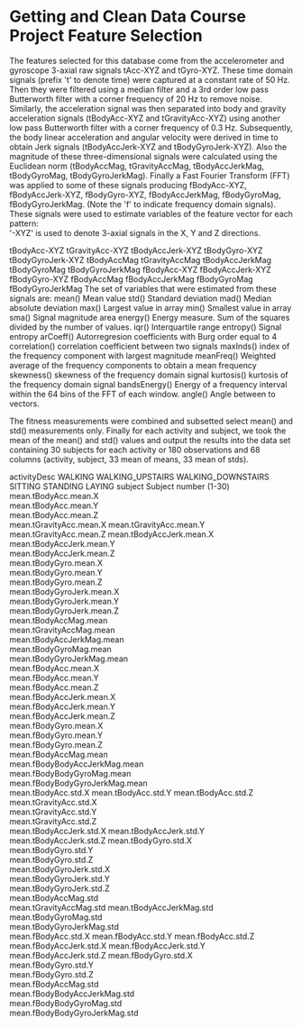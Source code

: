 Getting and Clean Data Course Project
Feature Selection 
=================
The features selected for this database come from the accelerometer and gyroscope 3-axial raw signals tAcc-XYZ and tGyro-XYZ. These time domain signals (prefix 't' to denote time) were captured at a constant rate of 50 Hz. Then they were filtered using a median filter and a 3rd order low pass Butterworth filter with a corner frequency of 20 Hz to remove noise. Similarly, the acceleration signal was then separated into body and gravity acceleration signals (tBodyAcc-XYZ and tGravityAcc-XYZ) using another low pass Butterworth filter with a corner frequency of 0.3 Hz. 
Subsequently, the body linear acceleration and angular velocity were derived in time to obtain Jerk signals (tBodyAccJerk-XYZ and tBodyGyroJerk-XYZ). Also the magnitude of these three-dimensional signals were calculated using the Euclidean norm (tBodyAccMag, tGravityAccMag, tBodyAccJerkMag, tBodyGyroMag, tBodyGyroJerkMag). 
Finally a Fast Fourier Transform (FFT) was applied to some of these signals producing fBodyAcc-XYZ, fBodyAccJerk-XYZ, fBodyGyro-XYZ, fBodyAccJerkMag, fBodyGyroMag, fBodyGyroJerkMag. (Note the 'f' to indicate frequency domain signals). 
These signals were used to estimate variables of the feature vector for each pattern:  
'-XYZ' is used to denote 3-axial signals in the X, Y and Z directions.

tBodyAcc-XYZ
tGravityAcc-XYZ
tBodyAccJerk-XYZ
tBodyGyro-XYZ
tBodyGyroJerk-XYZ
tBodyAccMag
tGravityAccMag
tBodyAccJerkMag
tBodyGyroMag
tBodyGyroJerkMag
fBodyAcc-XYZ
fBodyAccJerk-XYZ
fBodyGyro-XYZ
fBodyAccMag
fBodyAccJerkMag
fBodyGyroMag
fBodyGyroJerkMag
The set of variables that were estimated from these signals are: 
mean()	Mean value
std()	Standard deviation
mad()	Median absolute deviation 
max()	Largest value in array
min()	Smallest value in array
sma()	Signal magnitude area
energy()	Energy measure. Sum of the squares divided by the number of values. 
iqr()	 Interquartile range 
entropy()	Signal entropy
arCoeff()	Autorregresion coefficients with Burg order equal to 4
correlation()	correlation coefficient between two signals
maxInds()	index of the frequency component with largest magnitude
meanFreq()	Weighted average of the frequency components to obtain a mean frequency
skewness()	skewness of the frequency domain signal 
kurtosis()	kurtosis of the frequency domain signal 
bandsEnergy()	Energy of a frequency interval within the 64 bins of the FFT of each window.
angle()	Angle between to vectors.

The fitness measurements were combined and subsetted select mean() and std() measurements only.  Finally for each activity and subject, we took the mean of the mean() and std() values and output the results into the data set containing 30 subjects for each activity or 180 observations and 68 columns (activity, subject, 33 mean of means, 33 mean of stds).

activityDesc	WALKING
WALKING_UPSTAIRS
WALKING_DOWNSTAIRS
SITTING
STANDING
LAYING
subject	Subject number (1-30)
mean.tBodyAcc.mean.X	
mean.tBodyAcc.mean.Y	
mean.tBodyAcc.mean.Z	
mean.tGravityAcc.mean.X	
mean.tGravityAcc.mean.Y	
mean.tGravityAcc.mean.Z	
mean.tBodyAccJerk.mean.X	
mean.tBodyAccJerk.mean.Y	
mean.tBodyAccJerk.mean.Z	
mean.tBodyGyro.mean.X	
mean.tBodyGyro.mean.Y	
mean.tBodyGyro.mean.Z	
mean.tBodyGyroJerk.mean.X	
mean.tBodyGyroJerk.mean.Y	
mean.tBodyGyroJerk.mean.Z	
mean.tBodyAccMag.mean	
mean.tGravityAccMag.mean	
mean.tBodyAccJerkMag.mean	
mean.tBodyGyroMag.mean	
mean.tBodyGyroJerkMag.mean	
mean.fBodyAcc.mean.X	
mean.fBodyAcc.mean.Y	
mean.fBodyAcc.mean.Z	
mean.fBodyAccJerk.mean.X	
mean.fBodyAccJerk.mean.Y	
mean.fBodyAccJerk.mean.Z	
mean.fBodyGyro.mean.X	
mean.fBodyGyro.mean.Y	
mean.fBodyGyro.mean.Z	
mean.fBodyAccMag.mean	
mean.fBodyBodyAccJerkMag.mean	
mean.fBodyBodyGyroMag.mean	
mean.fBodyBodyGyroJerkMag.mean	
mean.tBodyAcc.std.X	
mean.tBodyAcc.std.Y	
mean.tBodyAcc.std.Z	
mean.tGravityAcc.std.X	
mean.tGravityAcc.std.Y	
mean.tGravityAcc.std.Z	
mean.tBodyAccJerk.std.X	
mean.tBodyAccJerk.std.Y	
mean.tBodyAccJerk.std.Z	
mean.tBodyGyro.std.X	
mean.tBodyGyro.std.Y	
mean.tBodyGyro.std.Z	
mean.tBodyGyroJerk.std.X	
mean.tBodyGyroJerk.std.Y	
mean.tBodyGyroJerk.std.Z	
mean.tBodyAccMag.std	
mean.tGravityAccMag.std	
mean.tBodyAccJerkMag.std	
mean.tBodyGyroMag.std	
mean.tBodyGyroJerkMag.std	
mean.fBodyAcc.std.X	
mean.fBodyAcc.std.Y	
mean.fBodyAcc.std.Z	
mean.fBodyAccJerk.std.X	
mean.fBodyAccJerk.std.Y	
mean.fBodyAccJerk.std.Z	
mean.fBodyGyro.std.X	
mean.fBodyGyro.std.Y	
mean.fBodyGyro.std.Z	
mean.fBodyAccMag.std	
mean.fBodyBodyAccJerkMag.std	
mean.fBodyBodyGyroMag.std	
mean.fBodyBodyGyroJerkMag.std	
